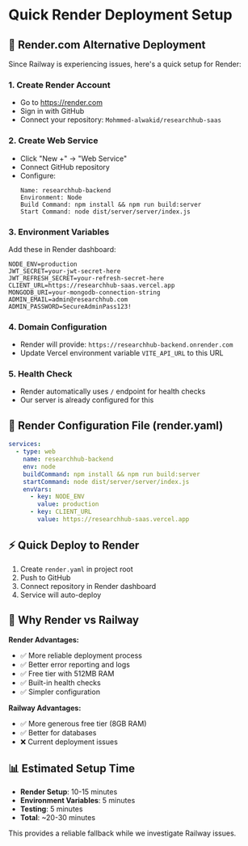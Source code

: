 # Quick Render Deployment Setup

## 🚀 Render.com Alternative Deployment

Since Railway is experiencing issues, here's a quick setup for Render:

### 1. **Create Render Account**
- Go to https://render.com
- Sign in with GitHub
- Connect your repository: `Mohmmed-alwakid/researchhub-saas`

### 2. **Create Web Service**
- Click "New +" → "Web Service"
- Connect GitHub repository
- Configure:
  ```
  Name: researchhub-backend
  Environment: Node
  Build Command: npm install && npm run build:server
  Start Command: node dist/server/server/index.js
  ```

### 3. **Environment Variables**
Add these in Render dashboard:
```
NODE_ENV=production
JWT_SECRET=your-jwt-secret-here
JWT_REFRESH_SECRET=your-refresh-secret-here
CLIENT_URL=https://researchhub-saas.vercel.app
MONGODB_URI=your-mongodb-connection-string
ADMIN_EMAIL=admin@researchhub.com
ADMIN_PASSWORD=SecureAdminPass123!
```

### 4. **Domain Configuration**
- Render will provide: `https://researchhub-backend.onrender.com`
- Update Vercel environment variable `VITE_API_URL` to this URL

### 5. **Health Check**
- Render automatically uses `/` endpoint for health checks
- Our server is already configured for this

## 🔧 Render Configuration File (render.yaml)

```yaml
services:
  - type: web
    name: researchhub-backend
    env: node
    buildCommand: npm install && npm run build:server
    startCommand: node dist/server/server/index.js
    envVars:
      - key: NODE_ENV
        value: production
      - key: CLIENT_URL
        value: https://researchhub-saas.vercel.app
```

## ⚡ Quick Deploy to Render

1. Create `render.yaml` in project root
2. Push to GitHub
3. Connect repository in Render dashboard
4. Service will auto-deploy

## 🎯 Why Render vs Railway

**Render Advantages:**
- ✅ More reliable deployment process
- ✅ Better error reporting and logs
- ✅ Free tier with 512MB RAM
- ✅ Built-in health checks
- ✅ Simpler configuration

**Railway Advantages:**
- ✅ More generous free tier (8GB RAM)
- ✅ Better for databases
- ❌ Current deployment issues

## 📊 Estimated Setup Time

- **Render Setup**: 10-15 minutes
- **Environment Variables**: 5 minutes
- **Testing**: 5 minutes
- **Total**: ~20-30 minutes

This provides a reliable fallback while we investigate Railway issues.
